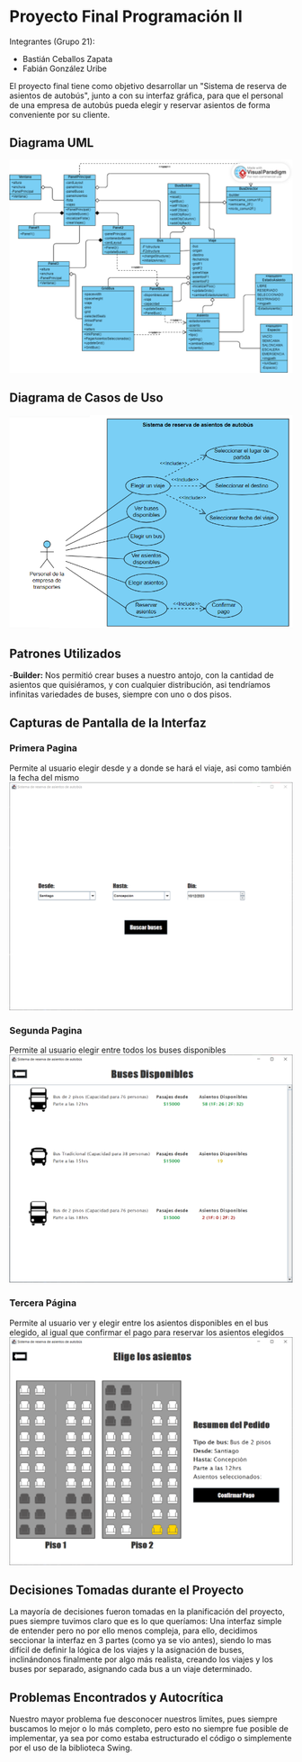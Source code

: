 # Proyecto Final Programación II
Integrantes (Grupo 21):
- Bastián Ceballos Zapata
- Fabián González Uribe

El proyecto final tiene como objetivo desarrollar un "Sistema de reserva de asientos de autobús", junto a con su interfaz gráfica, para que el personal de una empresa de autobús pueda elegir y reservar asientos de forma conveniente por su cliente.

## Diagrama UML

![Diagrama UML](https://github.com/parlinhoo/ProyectoFinal/blob/main/UML.png?raw=true)

## Diagrama de Casos de Uso

![Diagrama de Casos de Uso](https://github.com/parlinhoo/ProyectoFinal/blob/main/Use%20Case%20Diagram.png?raw=true)

## Patrones Utilizados

-**Builder:** Nos permitió crear buses a nuestro antojo, con la cantidad de asientos que quisiéramos, y con cualquier distribución, asi tendríamos infinitas variedades de buses, siempre con uno o dos pisos. 


## Capturas de Pantalla de la Interfaz

### Primera Pagina
Permite al usuario elegir desde y a donde se hará el viaje, asi como también la fecha del mismo
![Interfaz de la Aplicación](https://github.com/parlinhoo/ProyectoFinal/blob/main/Captura1.PNG?raw=true)
### Segunda Pagina
Permite al usuario elegir entre todos los buses disponibles
![Interfaz de la Aplicación](https://github.com/parlinhoo/ProyectoFinal/blob/main/Captura2.PNG?raw=true)
### Tercera Página
Permite al usuario ver y elegir entre los asientos disponibles en el bus elegido, al igual que confirmar el pago para reservar los asientos elegidos
![Interfaz de la Aplicación](https://github.com/parlinhoo/ProyectoFinal/blob/main/Captura3.PNG?raw=true)

## Decisiones Tomadas durante el Proyecto

La mayoría de decisiones fueron tomadas en la planificación del proyecto, pues siempre tuvimos claro que es lo que queríamos: Una interfaz simple de entender pero no por ello menos compleja, para ello, decidimos seccionar la interfaz en 3 partes (como ya se vio antes), siendo lo mas difícil de definir la lógica de los viajes y la asignación de buses, inclinándonos finalmente por algo más realista, creando los viajes y los buses por separado, asignando cada bus a un viaje determinado.

## Problemas Encontrados y Autocrítica

Nuestro mayor problema fue desconocer nuestros limites, pues siempre buscamos lo mejor o lo más completo, pero esto no siempre fue posible de implementar, ya sea por como estaba estructurado el código o simplemente por el uso de la biblioteca Swing.


